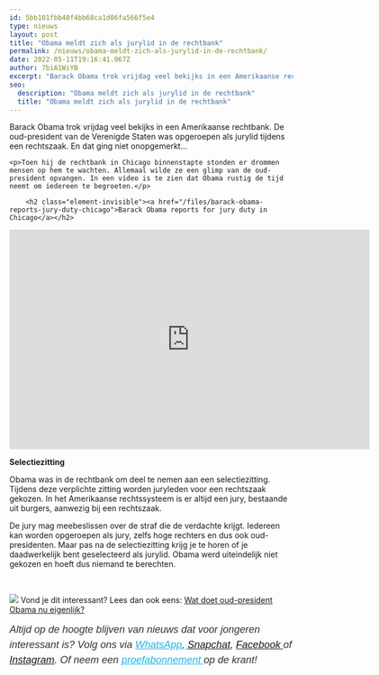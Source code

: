 ```yaml
---
id: 5bb101fbb40f4bb68ca1d06fa566f5e4
type: nieuws
layout: post
title: "Obama meldt zich als jurylid in de rechtbank"
permalink: /nieuws/obama-meldt-zich-als-jurylid-in-de-rechtbank/
date: 2022-05-11T19:16:41.067Z
author: 7biA1WiYB
excerpt: "Barack Obama trok vrijdag veel bekijks in een Amerikaanse rechtbank. De oud-president van de Verenigde Staten was opgeroepen als jurylid tijdens een rechtszaak. En dat ging niet onopgemerkt...  "
seo:
  description: "Obama meldt zich als jurylid in de rechtbank"
  title: "Obama meldt zich als jurylid in de rechtbank"
---
```

Barack Obama trok vrijdag veel bekijks in een Amerikaanse rechtbank. De oud-president van de Verenigde Staten was opgeroepen als jurylid tijdens een rechtszaak. En dat ging niet onopgemerkt...  

    <p>Toen hij de rechtbank in Chicago binnenstapte stonden er drommen mensen op hem te wachten. Allemaal wilde ze een glimp van de oud-president opvangen. In een video is te zien dat Obama rustig de tijd neemt om iedereen te begroeten.</p>
<p><div class="media media-element-container media-default"><div id="file-419936" class="file file-video file-video-youtube">

        <h2 class="element-invisible"><a href="/files/barack-obama-reports-jury-duty-chicago">Barack Obama reports for jury duty in Chicago</a></h2>
    
  
  <div class="content">
    <div class="media-youtube-video file media-element file-default media-youtube-1">
  <iframe class="media-youtube-player" width="640" height="390" title="Barack Obama reports for jury duty in Chicago" src="https://www.youtube.com/embed/Piwpw3k9axs?wmode=opaque&controls=" name="Barack Obama reports for jury duty in Chicago" frameborder="0" allowfullscreen="">Video van Barack Obama reports for jury duty in Chicago</iframe>
</div>
  </div>

  
</div>
</div>
<p><strong>Selectiezitting</strong></p>
<p>Obama was in de rechtbank om deel te nemen aan een selectiezitting. Tijdens deze verplichte zitting worden juryleden voor een rechtszaak gekozen. In het Amerikaanse rechtssysteem is er altijd een jury, bestaande uit burgers, aanwezig bij een rechtszaak.</p>
<p>De jury mag meebeslissen over de straf die de verdachte krijgt. Iedereen kan worden opgeroepen als jury, zelfs hoge rechters en dus ook oud-presidenten. Maar pas na de selectiezitting krijg je te horen of je daadwerkelijk bent geselecteerd als jurylid. Obama werd uiteindelijk niet gekozen en hoeft dus niemand te berechten.</p>
<p> </p>
<div class="kader">
<p><img class="kaderafbeelding" src="https://7dagen.netlify.app/sites/default/files/ff.png" style="font-size: 13.008px;"> Vond je dit interessant? Lees dan ook eens: <a href="https://7dagen.netlify.app/nieuws/wat-doet-oud-president-obama-nu-eigenlijk">Wat doet oud-president Obama nu eigenlijk?</a></p>
<p><em style="box-sizing: inherit; color: rgb(51, 51, 51); font-family: &quot;PT Sans&quot;, sans-serif; font-size: 18px; line-height: 27px;">Altijd op de hoogte blijven van nieuws dat voor jongeren interessant is? Volg ons via </em><em style="box-sizing: inherit; color: rgb(34, 179, 224); transition: color 0.3s ease; font-family: &quot;PT Sans&quot;, sans-serif; font-size: 18px; line-height: 27px;"><a href="https://7dagen.netlify.app/whatsapp" style="box-sizing: inherit; color: rgb(34, 179, 224); transition: color 0.3s ease; font-family: &quot;PT Sans&quot;, sans-serif; font-size: 18px; line-height: 27px;">WhatsApp</a></em><em style="box-sizing: inherit; color: rgb(51, 51, 51); font-family: &quot;PT Sans&quot;, sans-serif; font-size: 18px; line-height: 27px;">,</em><em style="box-sizing: inherit; color: rgb(34, 179, 224); transition: color 0.3s ease; font-family: &quot;PT Sans&quot;, sans-serif; font-size: 18px; line-height: 27px;"><a href="https://7dagen.netlify.app/whatsapp" style="box-sizing: inherit; color: rgb(34, 179, 224); transition: color 0.3s ease; font-family: &quot;PT Sans&quot;, sans-serif; font-size: 18px; line-height: 27px;"> </a></em><em style="box-sizing: inherit; color: rgb(51, 51, 51); font-family: &quot;PT Sans&quot;, sans-serif; font-size: 18px; line-height: 27px;"><a href="https://www.snapchat.com/add/sevendaysnl">Snapchat</a>, <a href="https://www.facebook.com/7Daysnl?ref=bookmarks">Facebook </a>of <a href="https://instagram.com/7DAysnl/">Instagram</a>. Of </em><em style="box-sizing: inherit; color: rgb(51, 51, 51); font-family: &quot;PT Sans&quot;, sans-serif; font-size: 18px; line-height: 27px;">neem een </em><a href="https://abonneren.sevendays.nl/abonneren/abonnementen/ae/artikel" style="box-sizing: inherit; color: rgb(34, 179, 224); transition: color 0.3s ease; font-family: &quot;PT Sans&quot;, sans-serif; font-size: 18px; line-height: 27px;"><em style="box-sizing: inherit;">proefabonnement </em></a><em style="box-sizing: inherit; color: rgb(51, 51, 51); font-family: &quot;PT Sans&quot;, sans-serif; font-size: 18px; line-height: 27px;">op de krant!</em></p>
</div>
  
